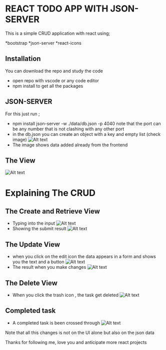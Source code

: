 # REACT TODO APP WITH JSON-SERVER
This is a simple CRUD application with react using;

*bootstrap
*json-server
*react-icons

## Installation
You can download the repo and study the code

* open repo with vscode or any code editor
* npm install to get all the packages

## JSON-SERVER
For this just run ;
* npm install json-server -w ./data/db.json -p 4040 
note that the port can be any number that is not clashing with any other port
* in the db.json you can create an object with a key and empty list (check image)
![Alt text](image.png)
* The image shows data added already from the frontend

## The View
![Alt text](image-1.png)

# Explaining The CRUD

## The Create and Retrieve View
* Typing into the input
![Alt text](image-2.png)
* Showing the submit result
![Alt text](image-3.png)

## The Update View
* when you click on the edit icon the data appears in a form and shows
you the text and a button
![Alt text](image-4.png)
* The result when you make changes
![Alt text](image-5.png)

## The Delete View
* When you click the trash icon , the task get deleted 
![Alt text](image-6.png)

## Completed task
* A completed task is been crossed through
![Alt text](image-7.png)

Note that all this changes is not on the UI alone but also on the json data



Thanks for following me, love you and anticipate more react projects